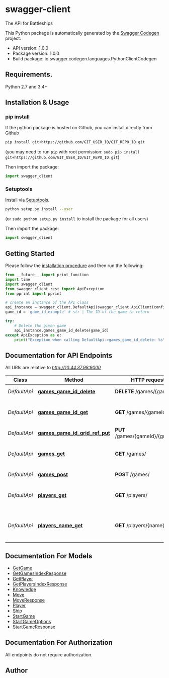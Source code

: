 # swagger-client
The API for Battleships

This Python package is automatically generated by the [Swagger Codegen](https://github.com/swagger-api/swagger-codegen) project:

- API version: 1.0.0
- Package version: 1.0.0
- Build package: io.swagger.codegen.languages.PythonClientCodegen

## Requirements.

Python 2.7 and 3.4+

## Installation & Usage
### pip install

If the python package is hosted on Github, you can install directly from Github

```sh
pip install git+https://github.com/GIT_USER_ID/GIT_REPO_ID.git
```
(you may need to run `pip` with root permission: `sudo pip install git+https://github.com/GIT_USER_ID/GIT_REPO_ID.git`)

Then import the package:
```python
import swagger_client 
```

### Setuptools

Install via [Setuptools](http://pypi.python.org/pypi/setuptools).

```sh
python setup.py install --user
```
(or `sudo python setup.py install` to install the package for all users)

Then import the package:
```python
import swagger_client
```

## Getting Started

Please follow the [installation procedure](#installation--usage) and then run the following:

```python
from __future__ import print_function
import time
import swagger_client
from swagger_client.rest import ApiException
from pprint import pprint

# create an instance of the API class
api_instance = swagger_client.DefaultApi(swagger_client.ApiClient(configuration))
game_id = 'game_id_example' # str | The ID of the game to return

try:
    # Delete the given game
    api_instance.games_game_id_delete(game_id)
except ApiException as e:
    print("Exception when calling DefaultApi->games_game_id_delete: %s\n" % e)

```

## Documentation for API Endpoints

All URIs are relative to *http://10.44.37.98:9000*

Class | Method | HTTP request | Description
------------ | ------------- | ------------- | -------------
*DefaultApi* | [**games_game_id_delete**](docs/DefaultApi.md#games_game_id_delete) | **DELETE** /games/{gameId}/ | Delete the given game
*DefaultApi* | [**games_game_id_get**](docs/DefaultApi.md#games_game_id_get) | **GET** /games/{gameId}/ | Get the current status of a game
*DefaultApi* | [**games_game_id_grid_ref_put**](docs/DefaultApi.md#games_game_id_grid_ref_put) | **PUT** /games/{gameId}/{gridRef}/ | Make a move
*DefaultApi* | [**games_get**](docs/DefaultApi.md#games_get) | **GET** /games/ | Get an index of all known games
*DefaultApi* | [**games_post**](docs/DefaultApi.md#games_post) | **POST** /games/ | Start a new game
*DefaultApi* | [**players_get**](docs/DefaultApi.md#players_get) | **GET** /players/ | Get the list of all known players
*DefaultApi* | [**players_name_get**](docs/DefaultApi.md#players_name_get) | **GET** /players/{name}/ | Get information about a specific player


## Documentation For Models

 - [GetGame](docs/GetGame.md)
 - [GetGamesIndexResponse](docs/GetGamesIndexResponse.md)
 - [GetPlayer](docs/GetPlayer.md)
 - [GetPlayersIndexResponse](docs/GetPlayersIndexResponse.md)
 - [Knowledge](docs/Knowledge.md)
 - [Move](docs/Move.md)
 - [MoveResponse](docs/MoveResponse.md)
 - [Player](docs/Player.md)
 - [Ship](docs/Ship.md)
 - [StartGame](docs/StartGame.md)
 - [StartGameOptions](docs/StartGameOptions.md)
 - [StartGameResponse](docs/StartGameResponse.md)


## Documentation For Authorization

 All endpoints do not require authorization.


## Author



